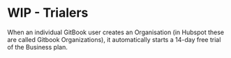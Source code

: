 # WIP - Trialers

When an individual GitBook user creates an Organisation (in Hubspot these are called Gitbook Organizations), it automatically starts a 14-day free trial of the Business plan.&#x20;

